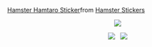 <p align="center">
 <div class="tenor-gif-embed" data-postid="20363419" data-share-method="host" data-aspect-ratio="1" data-width="100%"><a href="https://tenor.com/view/hamster-hamtaro-anime-angel-kawaii-gif-20363419">Hamster Hamtaro Sticker</a>from <a href="https://tenor.com/search/hamster-stickers">Hamster Stickers</a></div> <script type="text/javascript" async src="https://tenor.com/embed.js"></script>
</p>

<p align="center">
  
<img align="center" src="http://github-profile-summary-cards.vercel.app/api/cards/profile-details?username=h4ppyb3rry&theme=radical"/>

</p>

<p align = "center">
  
<img src="http://github-profile-summary-cards.vercel.app/api/cards/stats?username=h4ppyb3rry&theme=radical"/>
&nbsp;
<img src="https://github-readme-stats.vercel.app/api/top-langs/?username=h4ppyb3rry&show_icons=true&theme=radical&layout=donut"/>

</p>


<!--
**h4ppyb3rry/h4ppyb3rry** is a ✨ _special_ ✨ repository because its `README.md` (this file) appears on your GitHub profile.

Here are some ideas to get you started:

- 🔭 I’m currently working on ...
- 🌱 I’m currently learning ...
- 👯 I’m looking to collaborate on ...
- 🤔 I’m looking for help with ...
- 💬 Ask me about ...
- 📫 How to reach me: ...
- 😄 Pronouns: ...
- ⚡ Fun fact: ...
-->
